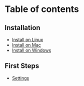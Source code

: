 # Table of contents

## Installation

* [Install on Linux](01-installation/instalacion-en-linux.md)
* [Install on Mac](01-installation/instalacion-en-mac.md)
* [Install on Windows](01-installation/instalacion-en-windows.md)

## First Steps

* [Settings](02-firsts-steps/configuracion.md)
